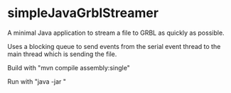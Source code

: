 # simpleJavaGrblStreamer

A minimal Java application to stream a file to GRBL as quickly as possible.

Uses a blocking queue to send events from the serial event thread to the main thread which is sending the file.

Build with "mvn compile assembly:single"

Run with "java -jar <commPort> <baud> <file>" 

